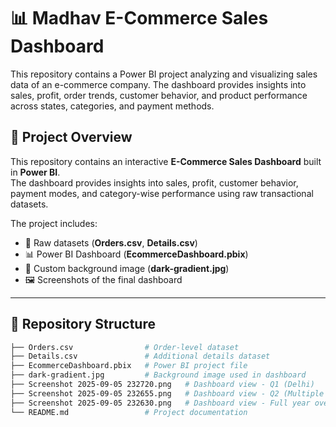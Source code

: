 # 📊 Madhav E-Commerce Sales Dashboard 
This repository contains a Power BI project analyzing and visualizing sales data of an e-commerce company. The dashboard provides insights into sales, profit, order trends, customer behavior, and product performance across states, categories, and payment methods.

## 🚀 Project Overview  
This repository contains an interactive **E-Commerce Sales Dashboard** built in **Power BI**.  
The dashboard provides insights into sales, profit, customer behavior, payment modes, and category-wise performance using raw transactional datasets.  

The project includes:  
- 📂 Raw datasets (**Orders.csv**, **Details.csv**)  
- 📊 Power BI Dashboard (**EcommerceDashboard.pbix**)  
- 🎨 Custom background image (**dark-gradient.jpg**)  
- 🖼️ Screenshots of the final dashboard  

---

## 📂 Repository Structure  
```bash
├── Orders.csv                # Order-level dataset  
├── Details.csv               # Additional details dataset  
├── EcommerceDashboard.pbix   # Power BI project file  
├── dark-gradient.jpg         # Background image used in dashboard  
├── Screenshot 2025-09-05 232720.png   # Dashboard view - Q1 (Delhi)  
├── Screenshot 2025-09-05 232655.png   # Dashboard view - Q2 (Multiple states)  
├── Screenshot 2025-09-05 232630.png   # Dashboard view - Full year overview  
└── README.md                 # Project documentation  

